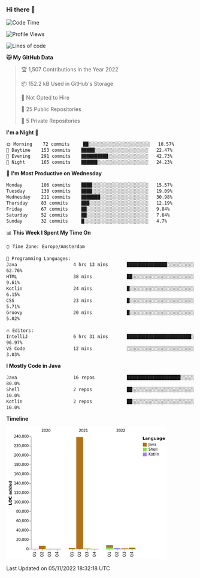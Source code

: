 ### Hi there 👋


<!--START_SECTION:waka-->
![Code Time](http://img.shields.io/badge/Code%20Time-2%2C584%20hrs%2048%20mins-blue)

![Profile Views](http://img.shields.io/badge/Profile%20Views-0-blue)

![Lines of code](https://img.shields.io/badge/From%20Hello%20World%20I%27ve%20Written-263%20Thousand%20lines%20of%20code-blue)

**🐱 My GitHub Data** 

> 🏆 1,507 Contributions in the Year 2022
 > 
> 📦 152.2 kB Used in GitHub's Storage 
 > 
> 🚫 Not Opted to Hire
 > 
> 📜 25 Public Repositories 
 > 
> 🔑 5 Private Repositories  
 > 
**I'm a Night 🦉** 

```text
🌞 Morning    72 commits     ██░░░░░░░░░░░░░░░░░░░░░░░   10.57% 
🌆 Daytime    153 commits    █████░░░░░░░░░░░░░░░░░░░░   22.47% 
🌃 Evening    291 commits    ██████████░░░░░░░░░░░░░░░   42.73% 
🌙 Night      165 commits    ██████░░░░░░░░░░░░░░░░░░░   24.23%

```
📅 **I'm Most Productive on Wednesday** 

```text
Monday       106 commits    ████░░░░░░░░░░░░░░░░░░░░░   15.57% 
Tuesday      130 commits    ████░░░░░░░░░░░░░░░░░░░░░   19.09% 
Wednesday    211 commits    ███████░░░░░░░░░░░░░░░░░░   30.98% 
Thursday     83 commits     ███░░░░░░░░░░░░░░░░░░░░░░   12.19% 
Friday       67 commits     ██░░░░░░░░░░░░░░░░░░░░░░░   9.84% 
Saturday     52 commits     ██░░░░░░░░░░░░░░░░░░░░░░░   7.64% 
Sunday       32 commits     █░░░░░░░░░░░░░░░░░░░░░░░░   4.7%

```


📊 **This Week I Spent My Time On** 

```text
⌚︎ Time Zone: Europe/Amsterdam

💬 Programming Languages: 
Java                     4 hrs 13 mins       ███████████████░░░░░░░░░░   62.76% 
HTML                     38 mins             ██░░░░░░░░░░░░░░░░░░░░░░░   9.61% 
Kotlin                   24 mins             █░░░░░░░░░░░░░░░░░░░░░░░░   6.15% 
CSS                      23 mins             █░░░░░░░░░░░░░░░░░░░░░░░░   5.71% 
Groovy                   20 mins             █░░░░░░░░░░░░░░░░░░░░░░░░   5.02%

🔥 Editors: 
IntelliJ                 6 hrs 31 mins       ████████████████████████░   96.97% 
VS Code                  12 mins             ░░░░░░░░░░░░░░░░░░░░░░░░░   3.03%

```

**I Mostly Code in Java** 

```text
Java                     16 repos            ████████████████████░░░░░   80.0% 
Shell                    2 repos             ██░░░░░░░░░░░░░░░░░░░░░░░   10.0% 
Kotlin                   2 repos             ██░░░░░░░░░░░░░░░░░░░░░░░   10.0%

```


**Timeline**

![Chart not found](https://raw.githubusercontent.com/powercasgamer/powercasgamer/master/charts/bar_graph.png) 


 Last Updated on 05/11/2022 18:32:18 UTC
<!--END_SECTION:waka-->
